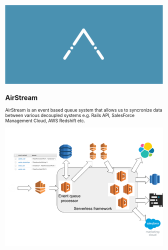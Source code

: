 <img src="assets/airstream-logo.png" alt="AirStream Logo"> 

## AirStream

AirStream is an event based queue system that allows us to syncronize data between various decoupled systems e.g. Rails API, SalesForce Management Cloud, AWS Redshift etc.

<img src="assets/aistream-v2.png" alt="AirStream Logo"> 


